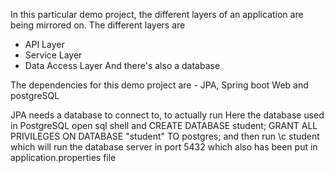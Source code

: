In this particular demo project, the different layers of an application are being mirrored on.
The different layers are
- API Layer
- Service Layer
- Data Access Layer
  And there's also a database

The dependencies for this demo project are - JPA, Spring boot Web and postgreSQL

JPA needs a database to connect to, to actually run
Here the database used in PostgreSQL
open sql shell and
CREATE DATABASE student;
GRANT ALL PRIVILEGES ON DATABASE "student" TO postgres;
and then run
\c student
which will run the database server in port 5432 which also has been put in application.properties file